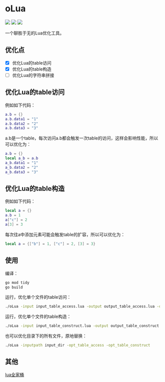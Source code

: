 # oLua
[<img src="https://img.shields.io/github/license/esrrhs/oLua">](https://github.com/esrrhs/oLua)
[<img src="https://img.shields.io/github/languages/top/esrrhs/oLua">](https://github.com/esrrhs/oLua)
[<img src="https://img.shields.io/github/actions/workflow/status/esrrhs/oLua/go.yml?branch=master">](https://github.com/esrrhs/oLua/actions)

一个聊胜于无的Lua优化工具。

## 优化点
- [x] 优化Lua的table访问
- [x] 优化Lua的table构造
- [ ] 优化Lua的字符串拼接

## 优化Lua的table访问
例如如下代码：
```lua
a.b = {}
a.b.data1 = "1"
a.b.data2 = "2"
a.b.data3 = "3"
```
a.b是一个table，每次访问a.b都会触发一次table的访问，这样会影响性能，所以可以优化为：
```lua
a.b = {}
local a_b = a.b
a_b.data1 = "1"
a_b.data2 = "2"
a_b.data3 = "3"
```

## 优化Lua的table构造
例如如下代码：
```lua
local a = {}
a.b = 1
a["c"] = 2
a[3] = 3
```
每次往a中添加元素可能会触发table的扩容，所以可以优化为：
```lua
local a = {["b"] = 1, ["c"] = 2, [3] = 3}
```

## 使用
编译：
```bash
go mod tidy
go build
```
运行，优化单个文件的table访问：
```bash
./oLua -input input_table_access.lua -output output_table_access.lua -opt_table_access
```
运行，优化单个文件的table构造：
```bash
./oLua -input input_table_construct.lua -output output_table_construct.lua -opt_table_construct
```
也可以优化目录下的所有文件，原地替换：
```bash
./oLua -inputpath input_dir -opt_table_access -opt_table_construct
```

## 其他
[lua全家桶](https://github.com/esrrhs/lua-family-bucket)
